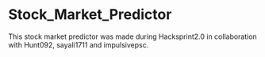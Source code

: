 # Stock_Market_Predictor
This stock market predictor was made during Hacksprint2.0 in collaboration with Hunt092, sayali1711 and impulsivepsc.
